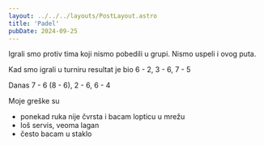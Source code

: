 ```yaml
---
layout: ../../../layouts/PostLayout.astro
title: 'Padel'
pubDate: 2024-09-25
---
```


Igrali smo protiv tima koji nismo pobedili u grupi. Nismo uspeli i ovog puta.

Kad smo igrali u turniru resultat je bio
6 - 2,         3 - 6, 7 - 5

Danas
7 - 6 (8 - 6), 2 - 6, 6 - 4

Moje greške su
  - ponekad ruka nije čvrsta i bacam lopticu u mrežu
  - loš servis, veoma lagan
  - često bacam u staklo
